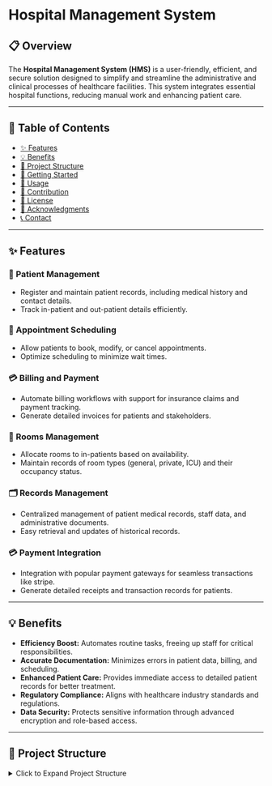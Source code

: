 # Hospital Management System  

## 📋 Overview  

The **Hospital Management System (HMS)** is a user-friendly, efficient, and secure solution designed to simplify and streamline the administrative and clinical processes of healthcare facilities. This system integrates essential hospital functions, reducing manual work and enhancing patient care.  

---
## 📑 Table of Contents  

- [✨ Features](#-features)  
- [💡 Benefits](#-benefits)  
- [📂 Project Structure](#-project-structure)  
- [🚀 Getting Started](#-getting-started)  
- [🔧 Usage](#-usage)  
- [🤝 Contribution](#-contribution)  
- [📄 License](#-license)  
- [🙌 Acknowledgments](#-acknowledgments)  
- [📞 Contact](#-contact)  

---

## ✨ Features  

### 🏥 Patient Management  
- Register and maintain patient records, including medical history and contact details.  
- Track in-patient and out-patient details efficiently.  

### 📅 Appointment Scheduling  
- Allow patients to book, modify, or cancel appointments.  
- Optimize scheduling to minimize wait times.  

### 💳 Billing and Payment  
- Automate billing workflows with support for insurance claims and payment tracking.  
- Generate detailed invoices for patients and stakeholders.  

### 🏨 Rooms Management  
- Allocate rooms to in-patients based on availability.  
- Maintain records of room types (general, private, ICU) and their occupancy status.    

### 🗂️ Records Management  
- Centralized management of patient medical records, staff data, and administrative documents.  
- Easy retrieval and updates of historical records.    

### 💳 Payment Integration    
- Integration with popular payment gateways for seamless transactions like stripe.  
- Generate detailed receipts and transaction records for patients.    

---

## 💡 Benefits  

- **Efficiency Boost:** Automates routine tasks, freeing up staff for critical responsibilities.  
- **Accurate Documentation:** Minimizes errors in patient data, billing, and scheduling.  
- **Enhanced Patient Care:** Provides immediate access to detailed patient records for better treatment.  
- **Regulatory Compliance:** Aligns with healthcare industry standards and regulations.  
- **Data Security:** Protects sensitive information through advanced encryption and role-based access.  

---
## 📂 Project Structure
<details>
<summary>Click to Expand Project Structure</summary>
```
Hospital-Management-System/ 
├── HMS/
| ├── bill_management/
| │ ├── migrations/
| │ ├── templates/
| │ ├── __init__.py 
| │ ├── admin.py 
| │ ├── apps.py
| │ ├── filters.py 
| │ ├── forms.py 
| │ ├── middlewares.py
| │ ├── models.py 
| │ ├── permissions.py 
| │ ├── serializers.py
| │ ├── signals.py 
| │ ├── tests.py 
| │ ├── urls.py 
| │ └── views.py
| ├── doctor_management/
| │ ├── migrations/
| │ ├── templates/
| │ ├── __init__.py 
| │ ├── admin.py 
| │ ├── apps.py
| │ ├── filters.py 
| │ ├── forms.py 
| │ ├── middlewares.py
| │ ├── models.py 
| │ ├── permissions.py 
| │ ├── serializers.py
| │ ├── signals.py 
| │ ├── tests.py 
| │ ├── urls.py 
| │ └── views.py
│ ├── HMS/
| │ ├── init.py 
| │ ├── asgi.py 
| │ ├── settings.py 
| │ ├── urls.py 
| │ └── wsgi.py 
| ├── nurse_management/
| │ ├── migrations/
| │ ├── templates/
| │ ├── __init__.py 
| │ ├── admin.py 
| │ ├── apps.py
| │ ├── filters.py 
| │ ├── forms.py 
| │ ├── middlewares.py
| │ ├── models.py 
| │ ├── permissions.py 
| │ ├── serializers.py
| │ ├── signals.py 
| │ ├── tests.py 
| │ ├── urls.py 
| │ └── views.py
| ├── patient_management/
| │ ├── migrations/
| │ ├── templates/
| │ ├── __init__.py 
| │ ├── admin.py 
| │ ├── apps.py
| │ ├── filters.py 
| │ ├── forms.py 
| │ ├── middlewares.py
| │ ├── models.py 
| │ ├── permissions.py 
| │ ├── serializers.py
| │ ├── signals.py 
| │ ├── tests.py 
| │ ├── urls.py 
| │ └── views.py
| ├── records_management/
| │ ├── migrations/
| │ ├── templates/
| │ ├── __init__.py 
| │ ├── admin.py 
| │ ├── apps.py
| │ ├── filters.py 
| │ ├── forms.py 
| │ ├── middlewares.py
| │ ├── models.py 
| │ ├── permissions.py 
| │ ├── serializers.py
| │ ├── signals.py 
| │ ├── tests.py 
| │ ├── urls.py 
| │ └── views.py
| ├── rooms_management/
| │ ├── migrations/
| │ ├── templates/
| │ ├── __init__.py 
| │ ├── admin.py 
| │ ├── apps.py
| │ ├── filters.py 
| │ ├── forms.py 
| │ ├── middlewares.py
| │ ├── models.py 
| │ ├── permissions.py 
| │ ├── serializers.py
| │ ├── signals.py 
| │ ├── tests.py 
| │ ├── urls.py 
| │ └── views.py
| ├── staff_management/
| │ ├── migrations/
| │ ├── templates/
| │ ├── __init__.py 
| │ ├── admin.py 
| │ ├── apps.py
| │ ├── filters.py 
| │ ├── forms.py 
| │ ├── middlewares.py
| │ ├── models.py 
| │ ├── permissions.py 
| │ ├── serializers.py
| │ ├── signals.py 
| │ ├── tests.py 
| │ ├── urls.py 
| │ └── views.py
| ├── user_management/
| │ ├── migrations/
| │ ├── templates/
| │ ├── __init__.py 
| │ ├── admin.py 
| │ ├── apps.py
| │ ├── filters.py 
| │ ├── forms.py 
| │ ├── middlewares.py
| │ ├── models.py 
| │ ├── permissions.py 
| │ ├── serializers.py
| │ ├── signals.py 
| │ ├── tests.py 
| │ ├── urls.py 
| │ └── views.py
│ ├── db.sqlite3 
│ └── manage.py
├── venv
├── .gitignore
├── LICENSE
├── README.md
└── requirements.txt

```
</details>

---

## 🚀 Getting Started  

### Prerequisites  
Ensure your system meets the following requirements:  
- Python 3.8+  
- Django Framework  

### Installation  
1. **Clone the Repository:**  
   ```bash  
   git clone https://github.com/duttaturja/Hospital-Management-System.git  
   cd Hospital-Management-System  
   ```  
2. **Virtual Environment Setup:**
    ```bash  
   python -m venv venv
   venv\Scripts\activate
   ``` 
3. **Install Dependencies:**  
   ```bash  
   pip install -r requirements.txt  
   ```  
4. **Set Up the Database:**  
   ```bash  
   python manage.py makemigrations  
   python manage.py migrate  
   ```  
5. **Run the Development Server:**  
   ```bash  
   python manage.py runserver  
   ```  
6. Access the system at `http://127.0.0.1:8000/`.  

---

## 🔧 Usage  

1. Log in as an administrator to manage hospital operations.  
2. Register patients, schedule appointments, and manage billing directly from the dashboard.  
3. Use the reporting module for analytics and performance reviews.  

---

## 🤝 Contribution  

We welcome contributions to improve this system. To contribute:  
1. Fork the repository.  
2. Create a new branch for your feature or bug fix.  
3. Commit your changes and create a pull request.  

---

## 📄 License  

This project is licensed under the MIT License. However, if you use or distribute this project, you **must provide appropriate credit** to the original authors by mentioning:  

- **Project Name:** Hospital Management System  
- **Original Authors:** [duttaturja](https://github.com/duttaturja) and [ProbalSourav](https://github.com/ProbalSourav)  

See the [LICENSE](LICENSE) file for detailed terms.  

---

## 🙌 Acknowledgments  

- Thanks to our team for their dedication to this project.  
- Special appreciation to healthcare professionals for their invaluable insights.  

---

## 📞 Contact  

For questions or support, contact us:  
- **Email:** [duttaturja@gmail.com](mailto:duttaturja@gmail.com),    [probalnath50@gmail.com](mailto:probalnath50@gmail.com)
- **GitHub:** [@duttaturja](https://github.com/duttaturja),    [@ProbalSourav](https://github.com/ProbalSourav)

---  

This README provides all essential details for understanding, installing, and contributing to the **Hospital Management System** project.
